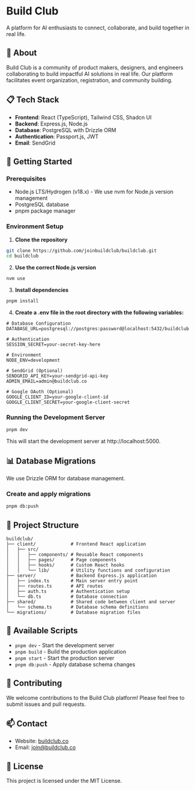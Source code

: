 # Build Club

A platform for AI enthusiasts to connect, collaborate, and build together in real life.

## 🚀 About

Build Club is a community of product makers, designers, and engineers collaborating to build impactful AI solutions in real life. Our platform facilitates event organization, registration, and community building.

## 📋 Tech Stack

- **Frontend**: React (TypeScript), Tailwind CSS, Shadcn UI
- **Backend**: Express.js, Node.js
- **Database**: PostgreSQL with Drizzle ORM
- **Authentication**: Passport.js, JWT
- **Email**: SendGrid

## 🔧 Getting Started

### Prerequisites

- Node.js LTS/Hydrogen (v18.x) - We use nvm for Node.js version management
- PostgreSQL database
- pnpm package manager

### Environment Setup

1. **Clone the repository**

```bash
git clone https://github.com/joinbuildclub/buildclub.git
cd buildclub
```

2. **Use the correct Node.js version**

```bash
nvm use
```

3. **Install dependencies**

```bash
pnpm install
```

4. **Create a .env file in the root directory with the following variables:**

```
# Database Configuration
DATABASE_URL=postgresql://postgres:password@localhost:5432/buildclub

# Authentication
SESSION_SECRET=your-secret-key-here

# Environment
NODE_ENV=development

# SendGrid (Optional)
SENDGRID_API_KEY=your-sendgrid-api-key
ADMIN_EMAIL=admin@buildclub.co

# Google OAuth (Optional)
GOOGLE_CLIENT_ID=your-google-client-id
GOOGLE_CLIENT_SECRET=your-google-client-secret
```

### Running the Development Server

```bash
pnpm dev
```

This will start the development server at http://localhost:5000.

## 📊 Database Migrations

We use Drizzle ORM for database management.

### Create and apply migrations

```bash
pnpm db:push
```

## 📁 Project Structure

```
buildclub/
├── client/             # Frontend React application
│   ├── src/
│   │   ├── components/ # Reusable React components
│   │   ├── pages/      # Page components
│   │   ├── hooks/      # Custom React hooks
│   │   └── lib/        # Utility functions and configuration
├── server/             # Backend Express.js application
│   ├── index.ts        # Main server entry point
│   ├── routes.ts       # API routes
│   ├── auth.ts         # Authentication setup
│   └── db.ts           # Database connection
├── shared/             # Shared code between client and server
│   └── schema.ts       # Database schema definitions
└── migrations/         # Database migration files
```

## 🔑 Available Scripts

- `pnpm dev` - Start the development server
- `pnpm build` - Build the production application
- `pnpm start` - Start the production server
- `pnpm db:push` - Apply database schema changes

## 🤝 Contributing

We welcome contributions to the Build Club platform! Please feel free to submit issues and pull requests.

## 📫 Contact

- Website: [buildclub.co](https://buildclub.co)
- Email: [join@buildclub.co](mailto:join@buildclub.co)

## 📄 License

This project is licensed under the MIT License.
